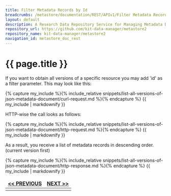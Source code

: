 ```yaml
---
title: Filter Metadata Records by Id
breadcrumbs: /metastore/documentation/REST/APIv1/Filter Metadata Records by Id
layout: default
description: A Research Data Repository Service for Managing Metadata Documents based on JSON or XML.
repository_url: https://github.com/kit-data-manager/metastore2
repository_name: kit-data-manager/metastore2
navigation_id: metastore_doc_rest
---
```


# {{ page.title }}

If you want to obtain all versions of a specific resource you may add 'id' as
a filter parameter. This may look like this:

{% capture my_include %}{% include_relative snippets/list-all-versions-of-json-metadata-document/curl-request.md %}{% endcapture %}
{{ my_include | markdownify }}

HTTP-wise the call looks as follows: 

{% capture my_include %}{% include_relative snippets/list-all-versions-of-json-metadata-document/http-request.md %}{% endcapture %}
{{ my_include | markdownify }}

As a result, you receive a list of metadata records in descending order.
(current version first)

{% capture my_include %}{% include_relative snippets/list-all-versions-of-json-metadata-document/http-response.md %}{% endcapture %}
{{ my_include | markdownify }}

<style>
td, th {
   border: none!important;
}
</style>
|[<< PREVIOUS](find-metadata-records.html)| [NEXT >>](filter-metadata-records-by-related-resource.html) |
|:----|----:|
| | |

